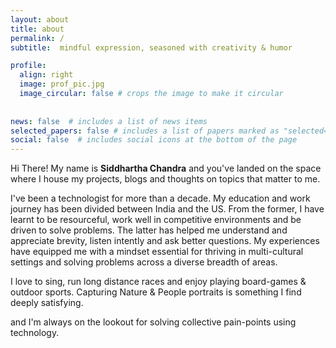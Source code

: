 ```yaml
---
layout: about
title: about
permalink: /
subtitle:  mindful expression, seasoned with creativity & humor

profile:
  align: right
  image: prof_pic.jpg
  image_circular: false # crops the image to make it circular
  
  
news: false  # includes a list of news items
selected_papers: false # includes a list of papers marked as "selected={true}"
social: false  # includes social icons at the bottom of the page
---
```


Hi There! My name is **Siddhartha Chandra** and you've landed on the space where I house my projects, blogs and thoughts on topics that matter to me.

I've been a technologist for more than a decade. My education and work journey has been divided between India and the US. From the former, I have learnt to be resourceful, work well in competitive environments and be driven to solve problems. The latter has helped me understand and appreciate brevity, listen intently and ask better questions. 
My experiences have equipped me with a mindset essential for thriving in multi-cultural settings and solving problems across a diverse breadth of areas.

I love to sing, run long distance races and enjoy playing board-games & outdoor sports.
Capturing Nature & People portraits is something I find deeply satisfying. 

and I'm always on the lookout for solving collective pain-points using technology.
